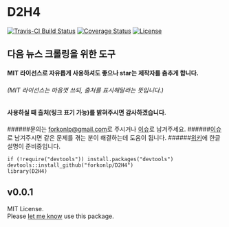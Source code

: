 # D2H4
[![Travis-CI Build Status](https://travis-ci.org/forkonlp/D2H4.png?branch=master)](https://travis-ci.org/forkonlp/D2H4)
[![Coverage Status](https://coveralls.io/repos/github/forkonlp/D2H4/badge.svg)](https://coveralls.io/github/forkonlp/D2H4)
[![License](https://img.shields.io/github/license/mashape/apistatus.svg)](https://opensource.org/licenses/mit-license.php)


## 다음 뉴스 크롤링을 위한 도구
#### MIT 라이선스로 자유롭게 사용하셔도 좋으나 star는 제작자를 춤추게 합니다.
###### (MIT 라이선스는 마음껏 쓰되, 출처를 표시해달라는 뜻입니다.)
#### 사용하실 때 출처(링크 표기 가능)를 밝혀주시면 감사하겠습니다.
######문의는 [forkonlp@gmail.com](mailto:mrchypark@gmail.com)로 주시거나 [이슈](https://github.com/forkonlp/D2H4/issues/new)로 남겨주세요.
######[이슈](https://github.com/forkonlp/D2H4/issues)로 남겨주시면 같은 문제를 겪는 분이 해결하는데 도움이 됩니다.
######[위키](https://github.com/forkonlp/N2H4/wiki/)에 한글 설명이 준비중입니다.

```
if (!require("devtools")) install.packages("devtools")
devtools::install_github("forkonlp/D2H4")
library(D2H4)
```

## v0.0.1

MIT License.<br>
Please [let me know](mailto:forkonlp@gmail.com) use this package.
